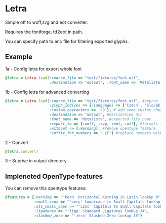 Letra
===========

Simple otf to woff,svg and eot converter.

Requires the fontforge, ttf2eot in path.

You can specify path to enc file for filtering exported glyphs.

Example
-------
1a - Config letra for export whole font

```ruby
@letra = Letra.load(:source_file => "test/fixtures/font.otf", 
                    :destination => "output", :font_name => 'Metalista')
```
1b - Config letra for advanced converting

```ruby
@letra = Letra.load(:source_file => "test/fixtures/font.otf", #source font
                    :glyph_indices => {:languages => ['Czech', 'Slovak'], #filter glyphs for language sets (prepared in encs/languages)
                    :custom_characters => '☃û'}, # add some custom characters to export
                    :destination => "output", #destiantion dir
                    :font_name => 'Metalista', #exported file name
                    :export_to => [:woff, :svg, :eot, :otf], #formats to export (http://en.wikipedia.org/wiki/FontForge#Supported_font_formats)
                    :without => [:kerning], #remove opentype feature
                    :suffix_for_numbers => '.LF') #replace numbers with specified suffix
```
2 - Convert

```ruby                      
@letra.convert!                        
```
3 - Suprise in output directory

Impleneted OpenType features
----------------------------
You can remove this opentype features:

``` ruby
@features = {:kerning => "'kern' Horizontal Kerning in Latin lookup 0",
             :small_caps => "'smcp' Lowercase to Small Capitals lookup 9",
             :all_small_caps => "'c2sc' Capitals to Small Capitals lookup 6",
             :ligatures => "'liga' Standard Ligatures lookup 34",
             :slashed_zero => "'zero' Slashed Zero lookup 38"}
```                 